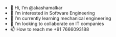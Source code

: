 - 👋 Hi, I’m @akashamalkar
- 👀 I’m interested in Software Engineering 
- 🌱 I’m currently learning mechanical engineering
- 💞️ I’m looking to collaborate on IT companies
- 📫 How to reach me +91 7666093188

<!---
akashamalkar/akashamalkar is a ✨ special ✨ repository because its `README.md` (this file) appears on your GitHub profile.
You can click the Preview link to take a look at your changes.
--->
